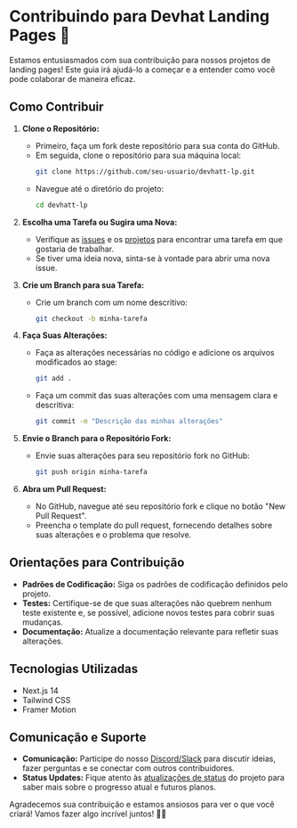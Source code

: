 # Contribuindo para Devhat Landing Pages 🤠

Estamos entusiasmados com sua contribuição para nossos projetos de landing pages! Este guia irá ajudá-lo a começar e a entender como você pode colaborar de maneira eficaz.

## Como Contribuir

1. **Clone o Repositório:**
   - Primeiro, faça um fork deste repositório para sua conta do GitHub.
   - Em seguida, clone o repositório para sua máquina local:
     ```bash
     git clone https://github.com/seu-usuario/devhatt-lp.git
     ```
   - Navegue até o diretório do projeto:
     ```bash
     cd devhatt-lp
     ```

2. **Escolha uma Tarefa ou Sugira uma Nova:**
   - Verifique as [issues](https://github.com/devhatt/devhatt-lp/issues) e os [projetos](https://github.com/devhatt/devhatt-lp/projects) para encontrar uma tarefa em que gostaria de trabalhar.
   - Se tiver uma ideia nova, sinta-se à vontade para abrir uma nova issue.

3. **Crie um Branch para sua Tarefa:**
   - Crie um branch com um nome descritivo:
     ```bash
     git checkout -b minha-tarefa
     ```

4. **Faça Suas Alterações:**
   - Faça as alterações necessárias no código e adicione os arquivos modificados ao stage:
     ```bash
     git add .
     ```
   - Faça um commit das suas alterações com uma mensagem clara e descritiva:
     ```bash
     git commit -m "Descrição das minhas alterações"
     ```

5. **Envie o Branch para o Repositório Fork:**
   - Envie suas alterações para seu repositório fork no GitHub:
     ```bash
     git push origin minha-tarefa
     ```

6. **Abra um Pull Request:**
   - No GitHub, navegue até seu repositório fork e clique no botão "New Pull Request".
   - Preencha o template do pull request, fornecendo detalhes sobre suas alterações e o problema que resolve.

## Orientações para Contribuição

- **Padrões de Codificação:** Siga os padrões de codificação definidos pelo projeto.
- **Testes:** Certifique-se de que suas alterações não quebrem nenhum teste existente e, se possível, adicione novos testes para cobrir suas mudanças.
- **Documentação:** Atualize a documentação relevante para refletir suas alterações.

## Tecnologias Utilizadas

- Next.js 14
- Tailwind CSS
- Framer Motion

## Comunicação e Suporte

- **Comunicação:** Participe do nosso [Discord/Slack](#) para discutir ideias, fazer perguntas e se conectar com outros contribuidores.
- **Status Updates:** Fique atento às [atualizações de status](https://github.com/devhatt/devhatt-lp/projects) do projeto para saber mais sobre o progresso atual e futuros planos.

Agradecemos sua contribuição e estamos ansiosos para ver o que você criará! Vamos fazer algo incrível juntos! 🚀✨
